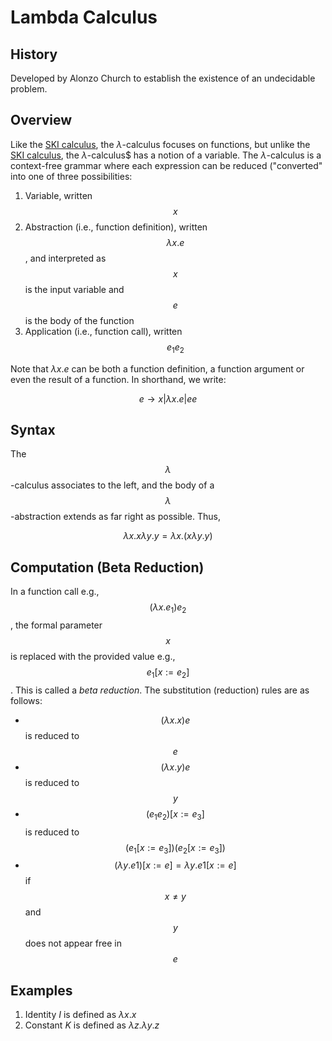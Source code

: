 # Lambda Calculus

## History

Developed by Alonzo Church to establish the existence of an undecidable problem.

##  Overview

Like the [SKI calculus](ski_calculus.md), the $\lambda$-calculus focuses on functions, but unlike
the [SKI calculus](ski_calculus.md), the $\lambda$-calculus$ has a notion of a variable.
The $\lambda$-calculus is a context-free grammar where each expression can be reduced ("converted" into
one of three possibilities:

1. Variable, written $$x$$
2. Abstraction (i.e., function definition), written $$\lambda x.e$$, and interpreted as $$x$$
  is the input variable and $$e$$ is the body of the function
3. Application (i.e., function call), written $$e_1 e_2$$

Note that $\lambda x.e$ can be both a function definition, a function argument or even
the result of a function. In shorthand, we write:

$$e \rightarrow x \lvert \lambda x . e \lvert e e$$


## Syntax

The $$\lambda$$-calculus associates to the left, and the body of a $$\lambda$$-abstraction
extends as far right as possible. Thus,

$$\lambda x.x \lambda y.y = \lambda x.(x \lambda y.y)$$

## Computation (Beta Reduction)

In a function call e.g., $$(\lambda x.e_1) e_2$$, the formal parameter $$x$$ is replaced
with the provided value e.g., $$e_1[x := e_2]$$. This is called a _beta reduction_. The
substitution (reduction) rules are as follows:

- $$(\lambda x.x) e$$ is reduced to $$e$$
- $$(\lambda x.y) e$$ is reduced to $$y$$
- $$(e_1 e_2)[x := e_3]$$ is reduced to $$(e_1[x := e_3])(e_2[x := e_3])$$
- $$(\lambda y . e1)[x := e] = \lambda y . e1[x := e]$$ if $$x \neq y$$ and $$y$$ does not appear free in $$e$$

## Examples

1. Identity $I$ is defined as $\lambda x.x$
2. Constant $K$ is defined as $\lambda z . \lambda y . z$
